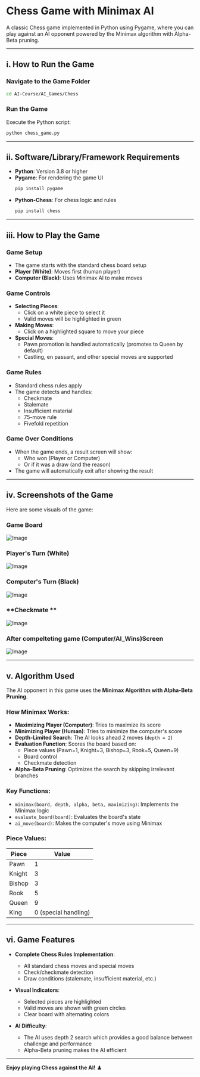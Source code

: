 # **Chess Game with Minimax AI**

A classic Chess game implemented in Python using Pygame, where you can play against an AI opponent powered by the Minimax algorithm with Alpha-Beta pruning.

---

## **i. How to Run the Game**

### **Navigate to the Game Folder**
```sh
cd AI-Course/AI_Games/Chess
```

### **Run the Game**
Execute the Python script:
```sh
python chess_game.py
```

---

## **ii. Software/Library/Framework Requirements**

- **Python**: Version 3.8 or higher
- **Pygame**: For rendering the game UI
  ```sh
  pip install pygame
  ```
- **Python-Chess**: For chess logic and rules
  ```sh
  pip install chess
  ```

---

## **iii. How to Play the Game**

### **Game Setup**
- The game starts with the standard chess board setup
- **Player (White)**: Moves first (human player)
- **Computer (Black)**: Uses Minimax AI to make moves

### **Game Controls**
- **Selecting Pieces**:
  - Click on a white piece to select it
  - Valid moves will be highlighted in green
- **Making Moves**:
  - Click on a highlighted square to move your piece
- **Special Moves**:
  - Pawn promotion is handled automatically (promotes to Queen by default)
  - Castling, en passant, and other special moves are supported

### **Game Rules**
- Standard chess rules apply
- The game detects and handles:
  - Checkmate
  - Stalemate
  - Insufficient material
  - 75-move rule
  - Fivefold repetition

### **Game Over Conditions**
- When the game ends, a result screen will show:
  - Who won (Player or Computer)
  - Or if it was a draw (and the reason)
- The game will automatically exit after showing the result

---

## **iv. Screenshots of the Game**

Here are some visuals of the game:
### **Game Board**
![Image](https://github.com/user-attachments/assets/59f9660e-68cf-4465-87e9-a7ec53b39e94)
### **Player's Turn (White)**
![Image](https://github.com/user-attachments/assets/d53720c9-2e42-413b-897c-70371346e6ef)
### **Computer's Turn (Black)**
![Image](https://github.com/user-attachments/assets/96861084-7547-4b09-a967-598667d0c33a)
### **Checkmate **
![Image](https://github.com/user-attachments/assets/e76e18f8-be57-42d5-bc20-45eaacf53738)
### **After compelteting game (Computer/AI_Wins)Screen**
![Image](https://github.com/user-attachments/assets/54b1b599-cba2-4819-a85d-a3ab0ae79dc9)

---

## **v. Algorithm Used**

The AI opponent in this game uses the **Minimax Algorithm with Alpha-Beta Pruning**.

### **How Minimax Works**:
- **Maximizing Player (Computer)**: Tries to maximize its score
- **Minimizing Player (Human)**: Tries to minimize the computer's score
- **Depth-Limited Search**: The AI looks ahead 2 moves (`depth = 2`)
- **Evaluation Function**: Scores the board based on:
  - Piece values (Pawn=1, Knight=3, Bishop=3, Rook=5, Queen=9)
  - Board control
  - Checkmate detection
- **Alpha-Beta Pruning**: Optimizes the search by skipping irrelevant branches

### **Key Functions**:
- `minimax(board, depth, alpha, beta, maximizing)`: Implements the Minimax logic
- `evaluate_board(board)`: Evaluates the board's state
- `ai_move(board)`: Makes the computer's move using Minimax

### **Piece Values**:
| Piece | Value |
|-------|-------|
| Pawn | 1 |
| Knight | 3 |
| Bishop | 3 |
| Rook | 5 |
| Queen | 9 |
| King | 0 (special handling) |

---

## **vi. Game Features**

- **Complete Chess Rules Implementation**:
  - All standard chess moves and special moves
  - Check/checkmate detection
  - Draw conditions (stalemate, insufficient material, etc.)

- **Visual Indicators**:
  - Selected pieces are highlighted
  - Valid moves are shown with green circles
  - Clear board with alternating colors

- **AI Difficulty**:
  - The AI uses depth 2 search which provides a good balance between challenge and performance
  - Alpha-Beta pruning makes the AI efficient

---

**Enjoy playing Chess against the AI!** ♟️
```
